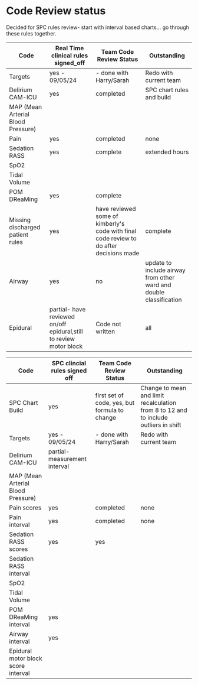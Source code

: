 # Code Review status 
Decided for SPC rules review- start with interval based charts... go through these rules together. 

Code|Real Time clinical rules signed_off|Team Code Review Status|Outstanding|
|---|---|---|---|
Targets|yes - 09/05/24|- done with Harry/Sarah|Redo with current team||
Delirium CAM-ICU |yes|completed|SPC chart rules and build|
MAP (Mean Arterial Blood Pressure)||||
Pain|yes|completed|none|
Sedation RASS|yes|complete|extended hours|
SpO2||||
Tidal Volume||||
POM DReaMing|yes|complete||
Missing discharged patient rules|yes|have reviewed some of kimberly's code with final code review to do after decisions made|complete|Review Kimbery's updated rules in PR, Siri to incorporate into each individual metric rules and content|
Airway|yes|no|update to include airway from other ward and double classification|
Epidural|partial- have reviewed on/off epidural,still to review motor block|Code not written|all|


Code|SPC clincial rules signed off|Team Code Review Status|Outstanding|
|---|---|---|---|
SPC Chart Build|yes|first set of code, yes, but formula to change|Change to mean and limit recalculation from 8 to 12 and to include outliers in shift
Targets|yes - 09/05/24|- done with Harry/Sarah|Redo with current team||
Delirium CAM-ICU |partial- measurement interval||
MAP (Mean Arterial Blood Pressure)||||
Pain scores|yes|completed|none|
Pain interval|yes|completed|none|
Sedation RASS scores|yes|yes||
Sedation RASS interval||||
SpO2||||
Tidal Volume||||
POM DReaMing interval|yes|||
Airway interval|yes||||
Epidural motor block score interval|||||
